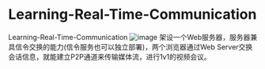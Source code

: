 # Learning-Real-Time-Communication
Learning-Real-Time-Communication
![image](https://user-images.githubusercontent.com/53896111/122022772-8103e900-cdf9-11eb-80e1-719c899eaf3e.png)
架设一个Web服务器，服务器兼具信令交换的能力(信令服务也可以独立部署)，两个浏览器通过Web Server交换会话信息，就能建立P2P通道来传输媒体流，进行1v1的视频会议。
